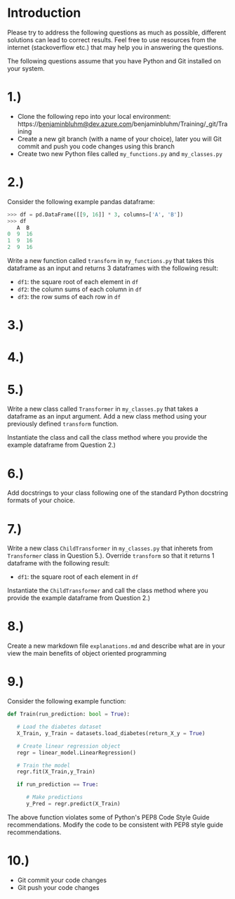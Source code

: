 # Introduction
Please try to address the following questions as much as possible, different solutions can lead to correct results. Feel free to use resources from the internet (stackoverflow etc.) that may help you in answering the questions. 

The following questions assume that you have Python and Git installed on your system.

# 1.)
- Clone the following repo into your local environment: https://benjaminbluhm@dev.azure.com/benjaminbluhm/Training/_git/Training 
- Create a new git branch (with a name of your choice), later you will Git commit and push you code changes using this branch 
- Create two new Python files called `my_functions.py` and `my_classes.py`

# 2.) 
Consider the following example pandas dataframe:

```Python
>>> df = pd.DataFrame([[9, 16]] * 3, columns=['A', 'B'])
>>> df
   A  B
0  9  16
1  9  16
2  9  16
```
Write a new function called `transform` in `my_functions.py` that takes this dataframe as an input and returns 3 dataframes with the following result:

- `df1`: the square root of each element in `df`
- `df2`: the column sums of each column in `df`
- `df3`: the row sums of each row in `df`

# 3.)

# 4.)

# 5.)

Write a new class called `Transformer` in `my_classes.py` that takes a dataframe as an input argument. Add a new class method using your previously defined `transform` function. 

Instantiate the class and call the class method where you provide the example dataframe from Question 2.)

# 6.)

Add docstrings to your class following one of the standard Python docstring formats of your choice.

# 7.)

Write a new class `ChildTransformer` in `my_classes.py` that inherets from `Transformer` class in Question 5.). Override `transform` so that it returns 1 dataframe with the following result:

- `df1`: the square root of each element in `df`

Instantiate the `ChildTransformer` and call the class method where you provide the example dataframe from Question 2.)

# 8.)

Create a new markdown file `explanations.md` and describe what are in your view the main benefits of object oriented programming

# 9.)
Consider the following example function:

```Python
def Train(run_prediction: bool = True):

   # Load the diabetes dataset
   X_Train, y_Train = datasets.load_diabetes(return_X_y = True)

   # Create linear regression object
   regr = linear_model.LinearRegression()

   # Train the model
   regr.fit(X_Train,y_Train)

   if run_prediction == True:

      # Make predictions
      y_Pred = regr.predict(X_Train)
```

The above function violates some of Python's PEP8 Code Style Guide recommendations. Modify the code to be consistent with PEP8 style guide recommendations.   

# 10.)
- Git commit your code changes 
- Git push your code changes  
